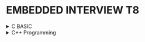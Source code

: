 # EMBEDDED INTERVIEW T8

<details> <summary> C BASIC </summary> 

## Lesson 1: C Basic

### 1. Datatype
- Khai báo kiểu dữ liệu rất quan trọng, không được thiếu, không được thừa 
- Các kiểu dữ liệu unsign: uint8_t, uint16_t, uint32_t, uint64_t

- VD kích thước của biến sau:
    uint8_t var; có 8-bit tuong duong 2^8=256: 0-> 255
    int8_t var; có 8-bit tuong duong 2^8=256/2 : -128 -> 127
    uint16_t var1; có 16-bit tuong duong 2^16 = 65536: tu 0-> 65535

### 2. TypeDef
- Một kiểu định nghĩa

Ví dụ sau định nghĩa lại kieuInt là kiểu int (Thay thế một tên khác nhưng bản chất vẫn là int)

```cpp  
typedef int kieuInt;

int main(int argc, char const *argv[])
{
    kieuInt bienA = 28;
    printf(" Test: %d\n", bienA);

    return 0;
}
```
### 3. Câu lệnh điều kiện
#### If Else

```cpp
    int i = 20;

    if (i>20){
        printf("i > 20\n");
    } else if(i==20){
        printf("i = 20\n");
    } else {
        printf("i < 20\n");
    }
```

#### Switch Case
- Cách hoạt động
    - Kiểm tra giá trị đầu tiên
    - Nếu case tương ứng với giá trị sẽ thực thi lệnh và break để thoát vòng lặp
    - 
```cpp
    int i = 0; 

    switch (i){
    case 1:
        printf("Case 1\n");
        break;
    case 2:
        printf("Case 2\n");
        break;
    case 2:
        printf("Case 2\n");
        break;
    default: 
        printf("Case ngoai le\n");
        break;
    }
```

- Trường hợp đặc biệt nếu i bằng 1 hoặc 2 đều print giá trị ở case 2
- break giúp thoát ra khỏi vòng lặp

```cpp
    int i = 0; 

    switch (i){
    case 1:
        
    case 2:
        printf("Case 2\n");
        break;
    case 2:
        printf("Case 2\n");
        break;
    default: 
        printf("Case ngoai le\n");
        break;
    }
```
### 4. Enum
- Cách thiết kế switch case với enum
- enum gán giá trị thằng sau lớn hơn giá trị trước 1 đơn vị
```cpp
typedef enum {
    THANG_MOT, // 0
    THANG_HAI, // 1
    THANG_BA,
    THANG_TU,
    THANG_NAM,
    THANG_SAU,
    THANG_BAY,
    THANG_TAM, // 7
    THANG_CHIN =20, // Neu gan gia tri khac thì thằng tiếp theo sẽ tăng 1 giá trị
    THANG_MUOI,  // 21
    THANG_MUOI_MOT, // 22
    THANG_MUOI_HAI
} typeThang; // Dinh nghia lai bang label thang

int main(int argc, char const *argv[])
// int main() 
{
    typeThang thang = THANG_MOT;
    
    switch (thang)
    {
        case THANG_MOT:
        case THANG_BA:
        case THANG_NAM:
        case THANG_BAY:
        case THANG_TAM:
        case THANG_MUOI:
        case THANG_MUOI_HAI:
            printf("Thang co 31 ngay\n");
            break;
        case THANG_TU:
        case THANG_SAU:
        case THANG_CHIN:
        case THANG_MUOI_MOT:
            printf("Thang co 30 Ngay\n");
            break;
        case THANG_HAI:
            printf("Thang co 28 Ngay\n");
            break;
        default: 
            printf("Case ngoai le\n");
            break;
    }
    return 0;
}
```

### 6. Loop
#### 6.1 For
Cú pháp
for ( < Khai báo giá trị ban đầu>, < điều kiện  (đúng thì chạy chương trình)>, <Toán tử, thực hiện cuối cùng> )

```cpp
    int main(int argc, char const *argv[])
{
    for (int  i = 0 ; i< 10;i++ ){
        printf("i = %d\n",i);
        
    }
    return 0;
}
```

- Cách viết khác
```cpp
int main(int argc, char const *argv[])
{
    int i = 0;
    for (; i< 10; ){
        printf("i = %d\n",i);
        i++;
    }
    return 0;
}
```
##### Continue
- Bỏ qua chương trình

```cpp
int main(int argc, char const *argv[])
{
    for (int  i = 0 ; i< 10;i++){
        if (i ==5){
            continue;
        }
        // Nếu i mà == 5 thì sẽ không in dòng lệnh sau, mà bỏ qua
        printf("i = %d\n",i);
    }
    return 0;
}
```
#### 6.2 While
| While |  Do - While  |
|:-----:|:--------:|
| Chương trình kiểm tra điều kiện trước rồi với chạy chương trình   | Chương trình chạy trước 1 lần rồi mới kiểu tra điều kiện| 

```cpp
int main(int argc, char const *argv[])
{
    int  i = 0;

    while (i<10)
    {
        printf("i = %d\n", i);
        i++;
    }
    return 0;
}
```
#### 6.3 Do - While
- Chương trình chạy trước một lần rồi mới kiểm tra điều kiện
```cpp
int main(int argc, char const *argv[])
{
    int  i = 0;
    do 
    {
        printf("i = %d\n", i);
        i++;
    } while (i==0)
    return 0;
}
```

## Lesson 2: Pointer
### 1. Pointer Giá trị 
```cpp
int a = 10; // Giá trị a có địa chỉ là 0x01

``` 
| Địa chỉ |  Giá trị  |
|:-----:|:--------:|
| 0x01| 10| 

```cpp
int *ptr = 0x01 ; // Địa chỉ là 0x01 có giá trị là kiểu dữ liệu int

&a = 0x01; // Lấy địa chỉ
```

```cpp
int main(int argc, char const *argv[])
{
    int a =10;

    int *ptr = &a; // 0x01 Dia chi 

    printf("Dia chi a: %p\n", &a);

    printf("Gia tri cua bien ptr: %p\n", ptr);

    return 0;
}
```

### 2. Pointer Hàm 
- Con trỏ trỏ đến một hàm
- Cú pháp:
void (*Tencontro)(<input của con trỏ>)

```cpp
void tong(int a, int b){
    printf("Tong: %d va %d = %d \n", a, b, a+b);
} 

void hieu(int a, int b){
    printf("Hieu: %d va %d = %d \n", a, b, a-b);
}

int tich(int a, int b){
    return a*b;
}

int main( int argc, char const *argv[]) {

    int (*ptrTich)(int, int) = &tich;

    printf("Tich: %d\n ", ptrTich(5,5));

    return 0;

}
```
#### Pointer Hàm với input là pointer
```cpp
void tong(int a, int b){
    printf("Tong: %d va %d = %d \n", a, b, a+b);
} 

void hieu(int a, int b){
    printf("Hieu: %d va %d = %d \n", a, b, a-b);
}

void tinhToan( int a, int b, void (*ptr)(int a, int b)){
    printf("Ham tinh toan\n");
    ptr(a,b);
}

int main(int argc, char const *argv)
{
    tinhToan(5,6, &tong);

    tinhToan(7,3, &hieu);
    
    return 0;

}
```
#### void pointer
    Lỗi cần tránh khi khai báo con trỏ
- Trong trường hợp sau sẽ bị lỗi khi khai báo con trỏ char mà trỏ đến vị trí int => Khắc phục bằng con trỏ void

```cpp
int main(int argc, char const *argv[])
{
    int a =10;

    char *ptr = &a; 
    return 0;
    // Chương trình báo lỗi
}

```
- Khắc phục sẽ sử dụng con trỏ void.
- Chú ý khai báo kiểu dữ liệu cho con trỏ void => Ép kiểu dữ liệu

```cpp
int main(int argc, char const *argv[])
{
    void *ptr;

    int a =10;
    char *ptr = &a; 


    double b = 10.2;

    char c = 'A';

    char *ptr = &a; 
    return 0;
}

```

## Lesson 3: Memory Allocation

![Ảnh Phân vùng nhớ](https://i0.wp.com/securitydiaries.com/wp-content/uploads/2018/11/memory-segmets.png?w=340&ssl=1)

#### Text :

- Quyền truy cập chỉ Read và nó chưa lệnh để thực thi nên tránh sửa đổi instruction. 

- Chứa khai báo hằng số trong chương trình (.rodata)

Khi chương trình napjp vào VXL (sử lưu vào bộ nhớ Flask - Tắt đi mở lại vẫn còn lưu lại), Khi sử dụng sẽ Copy chương trình vào phân vùng RAM để chạy ( Do tốc độ chạy trên Ram nhanh hơn tuy nhiên Ram không lưu lại khi tắt máy)

- Chỉ đọc không sử đổi được chương trình 

Ví dụ các biến `const int i = 10;` được lưu ở Phân vùng Text

#### Data:

– Quyền truy cập là read-write.

– Chứa biến toàn cục or biến static với giá trị khởi tạo khác không.

– Được giải phóng khi kết thúc chương trình.

Ví dụ: 
    - static toàn cục `static int b = 20;` 

    - static cục bộ

```cpp
void test(){
    static int b = 20;
}
```

#### Bss:

– Quyền truy cập là read-write.

– Chứa biến toàn cục or biến static với giá trị **khởi tạo bằng không** or **không khởi tạo**.

– Được giải phóng khi kết thúc chương trình.

Lưu ý:
- Giống phân vùng data nhưng không khởi tạo giá trị ban đầu.

- Cho dù sau này biến này có gán giá trị nhưng vẫn ở nguyên trong vùng nhớ này **không chuyển sang vùng data**

Ví dụ: `static int b;`

#### Stack:

– Quyền truy cập là read-write.

– Được sử dụng cấp phát cho biến local, input parameter của hàm,…

– Sẽ được giải phóng khi ra khỏi block code/hàm

```cpp
void tong(int a, int b){
    int c;
    c = a + b;
    printf("Tong a va b: %d\n", c);
    printf(" Dia chi a: %p\n", &a);
    printf(" Dia chi b: %p\n", &b);
    printf(" Dia chi c: %p\n", &c);
}

int main(int argc, char const *argv[])
{   
    tong(6,9);
    // int a = 6; // 0xc1
    // int b = 9; // 0xc5
    // int c;       //0ca3
    printf("-----");
    tong(2,10);

    return 0;

}

```
Sau khi sử dụng địa chỉ cho các biến ở tong(6,9), nó sẽ thu hồi vùng nhớ lại sau khi thực thi chương trình xong; khi mà thực hiện chương trình mới nó sử dụng lại các địa chỉ đó để thực thi chương trình tiếp theo; Do đó khi print các Địa chỉ giữa 2 chương trình khác nhau là như nhau

Output
    Tong a va b: 15
    Dia chi a: 00000000005ffe80
    Dia chi b: 00000000005ffe88
    Dia chi c: 00000000005ffe6c
    -----
    Tong a va b: 12
    Dia chi a: 00000000005ffe80
    Dia chi b: 00000000005ffe88
    Dia chi c: 00000000005ffe6c


#### Heap:
    – Quyền truy cập là read-write.

    – Được sử dụng để cấp phát bộ nhớ động như: Malloc, Calloc, …

    – Sẽ được giải phóng khi gọi hàm free,…

```cpp
#include <stdint.h>

int main(){
    
    uint32_t *ptr = array;

    for (int  i = 0; i<5; i++){
        
        printf("Dia chi: %p\n", ptr+i);

        printf("Gia tri: %d\n", *(ptr+i));

    }
    
    return 0;
}
```

```cpp
#include<stdio.h>
#include <stdint.h>
#include <stdlib.h>

int main(){
    
    uint32_t array[] = {1,7,8,2,9};  // Cái này khai báo và fix ô nhớ cứng

    // Ví dụ khai báo một cái mảng mà không biết trước được độ lớn thì cần sử dụng cấp phát động
    uint8_t *ptr = (uint8_t *)malloc(5); // malloc hàm trả về một địa chỉ ( không biết kiểu dữ liệu gì => Cần ép kiểu)       
    // uint8_t 1byte => malloc 5 ô nhớ là 5 byte

    // nếu Kiểu dữ liệu là uint16_t thì cần 10 ô nhớ

    for (int  i = 0; i<5; i++){
        
        ptr[i] = 2*i;

    }

    for (int  i = 0; i<5; i++){
        
        printf("i: %p\n", &ptr[i]);

    }
    // Code vẫn chạy tuy nhiên, ở các địa chỉ mà không khai báo, Ram vẫn hiểu là chưa gán giá trị và sau này có thể gán giá trị khác và ảnh hưởng tới chương trình
    // Tổng quát thì cần khai báo như sau:

    // uint16_t *ptr = (uint16_t *)malloc(5 * sizeof(uint16_t));

    // Cách thay đổi kích thước của vùng nhớ này
    // realloc(< Địa chỉ cần thay đổi>, <Size của vùng nhớ mới>);

    ptr = (uint16_t *)realloc(ptr, 7 * sizeof(uint16_t));

    return 0;
}
```


## Lesson 4: Variable

### Biến Static
```cpp
void count(){
    static int i= 0;    // Khởi tạo địa chỉ  0x01 có gí trị = 0
    // Biến static chỉ tạo 1 lần và sử dụng cho toàn chươ chương trình, cho dù có chạy lại chương trình cũng không chạy lại
    // Tạo duy nhất một lần và tồn tại sử dụng hết vòng đời chương trình

    int x =0;           // Khởi tạo tại địa chỉ 0xc1 có giá trị = 0 
    // chạy lại chương trình này sẽ lại khởi tạo địa chỉ mới với giá trị 0

    printf("i = %d, x = %d\n", i, x);
    x++;
    i++;
}
int main(int argc, char const *argv[])
{
    count(); 

    count();
    
    count();
}s

// Output
// i = 0, x = 0
// i = 1, x = 0
// i = 2, x = 0
```
### Biến Extern

VD: Muốn gọi biến a ở file test. sang file main.c, ta thực hiện ở file main.c như sau:
```cpp
extern a;
```


Tại Terminal gõ: gcc main.c test.c --> enter Gõ ./main

- Khi dùng extern không lấy được đc biến từ static vì biến này chỉ tồn tại trong file đó thôi
- Ứng dụng của static toàn cục cho thiết kế thư viện, user chỉ quan tâm input và output và không để người dùng can thiệp vào quá trình xử lý tính toán của chương trình

```cpp
void input 

```


## Lesson 5: Compiler

- Quá trình của một chương trình:
    * Source file: main.c (.c/.h/.cpp/.)
    * Preprocessor: Tiền xử lý -> Tạo ra file Preprocessed Source (main.i)
        
        cú pháp `gcc -E main.c -o main.i`
    * Compiler => Tạo ra file Assembly code (main.s)
        
        Cú pháp `gcc  main.i -o main.s`
    * Assembler => Object File main.o (chương trình này hỗ trợ mã Hex và BIN)
    * Linker => Tạo file cuối executable (với Window tạo .exe/ vi điều khiển thì tạo .hex hoặc .bin)

![Compiler Process](./Image/Compiler.png)


## Lesson 6: MACRO

### ifndef 
`#ifndef SIZE` Nếu có LABEL nào được định nghĩa chưa, Nếu nó định nghĩa rồi thì không sử dụng nội dung trong này
- Chỉ xảy ra ở quá trình tiền xử lý 
- Ứng dụng xây dựng thư viên để định nghĩa các Label và khi chạy lại không định nghĩa nữa

```cpp
// #define SIZE 20

#ifndef SIZE
// Nội dung trong này không sử dụng

int var = 20;

#endif

int main(int argc, char const *argv[])
{

    return 0;
}
```

<details><summary>Cách người ta quy chuẩn đặt tên </summary>
<p>

__STM8S_IT_H
Tên file_Interupt_Header

</p>
</details>

### Macro xây dựng thư viện
- Ứng dụng chương trình Macro vào build thư viện
- Quá trình này xảy ra ở Tiền xử lý chưa đi vào chương trình
Chương trình thư viện  "lib.c"
```cpp

#define STM32F103 0
#define ATMEGA 1
#define PIC16F887 2

// Các thanh ghi ở đây mang tính ví dụ (ALU, AIT)

#if MCU == STM32F103

void Blinkled(){
    DRC = !DRC;
    delay(1000);
}

#elif MCU == ATMEGA

void Blinkled(){
    ALU = !ALU;
    delay(1000);
}

#elif MCU == PIC16F887

void Blinkled(){
    AIT = !AIT;
    delay(1000);
}

#endif

```

Chương trình chính main.c, #include lib.c vào
```cpp
#include <stdio.h>
#define MCU PIC16F887 // THAY ĐỔI MACRO Ở ĐÂY CHƯƠNG TRÌNH SẼ BUILD THEO THƯ VIỆN IF ELSE
#include "lib.c"


int main(int argc, char const *argv[])
{
    while (1)
    {
        /* code */
        Blinkled();
    }
        
    return 0;
}
```


### Macro function

```cpp
#define SUM(a,b) a+b

int main(int argc, char const *argv[])
{
    printf("Tong a va b:  %d\n", SUM(5,6));

    printf("Tong a va b:  %d\n", SUM(1,7));

    printf("Tong a va b:  %d\n", SUM(8,2));

    return 0;

}
```
#### Multiline Macro

- Sử dụng macro multiline như một function
- Yêu cầu có dâu “\” cuối mỗi hàng; Ngoại trừ dòng cuối cùng để khai báo macro funtion
```cpp
#include<stdio.h>

#define CREATE_FUNC(name, cmd)  \
void name(){                    \
    printf("%s", (char*)#cmd);  \
}

// Thêm dấu "#" trước label để hiểu là chuỗi 

CREATE_FUNC(test, This is test 1\n);

CREATE_FUNC(test2, This is test 2\n);

int main(int argc, char const *argv[])
{
    test();

    test2();
    
    return 0;

}

```

Ví dụ khác
```cpp
#include<stdio.h>

#define CREATE_FUNC(name, cmd)  \
void name(){                    \
    printf("%s", (char*)#cmd);  \
}

CREATE_FUNC(test, This is test 1\n);

CREATE_FUNC(test2, This is test 2\n);

// Thêm dấu # để hiểu là chuỗi 

#define CREATE_VARIABLE(name)  \
int name__##var;                \
int name__##var2;               \
int name__##var3;               

// Thêm dấu ## để Nối 2 chuỗi với nhau

#define VAR(...) __VA_ARGS__

int main(int argc, char const *argv[])
{
    // test();

    // test2();
    
    // CREATE_VARIABLE(test);

    // VAR(int a, int b, int c;); // Hiển thị cái gì nhập vào 

    return 0;

}
```


`#define VAR(...) __VA_ARGS__`
- The __VA_ARGS__ refers back again to the variable arguments in the macro itself.



### Struct & Union
#### Struct
- Kiểu dữ liệu do người dùng tự định nghĩa
```cpp
typedef struct{
    int x;
    int y;
    int z;
} typeData;

int main(int argc, char const *argv[])
{
    // typeData Data = {1,2,3};
    
    typeData Data;
    
    Data.x = 30;

    Data.y = 50;

    Data.z = 2;

    printf("x = %d, y = %d, z = %d \n", Data.x, Data.y, Data.z);

    return 0;
}
```


```cpp
typedef struct{
    uint8_t var; // 8 bit = 1 byte
    uint32_t var2; // 32 bit = 4 byte
} typeData;

int main(int argc, char const *argv[])
{

    printf("size = %d byte\n", sizeof(typeData));   // Kết quả là 8 byte

    return 0;
}
```


```cpp

#include <stdio.h>
#include <stdint.h>

typedef struct{
    uint32_t var;    // 8 bit = 1 byte
    uint8_t var2;  // 32 bit = 4 byte
    uint8_t var3;   // 8 bit = 1 byte
} typeData;

// Tổng dung lượng là 8 byte

// Một lần quét dựa vào kiến trúc Vi xử lý
// Với riêng compiler Gcc, với mỗi lần quét lấy kích thước kiểu dữ liệu member lớn nhất làm size chung của những member khác
// Tính toán sử dụng thứ tự member hợp lý để tối ưu dung lượng

typedef struct{
    uint8_t var1[5];    //   4 byte + 1 byte
    uint16_t var2[2];  // 2 byte * 2
    uint32_t var3[2];   //  4 byte *2
} typeData2;            // Tổng dung lượng là 20 byte


// Struct địa chỉ độc lập 

int main(int argc, char const *argv[])
{
    
    printf("size = %ld byte\n", sizeof(typeData2));   // Kết quả là 8 byte

    typeData2 test;

    printf("Dia chi test     : %p\n", &test);       //00000000005ffe80

    printf("Dia chi test.var1: %p\n", &test.var1);  //00000000005ffe80

    printf("Dia chi test.var2.0: %p\n", &test.var2[0]);  //00000000005ffe86

    printf("Dia chi test.var2.1: %p\n", &test.var2[1]);  //00000000005ffe86

    printf("Dia chi test.var3: %p\n", &test.var3);  //00000000005ffe8c
    return 0;
}
```

#### Union

```cpp

#include <stdio.h>
#include <stdint.h>

typedef union{
    uint8_t var1[5];    
    uint8_t var2[3]; 
    uint8_t var3[2];   
} typeData;            


int main(int argc, char const *argv[])
{
    
    printf("size = %ld byte\n", sizeof(typeData));   

    typeData test;

    for ( int i = 0; i<5; i++){
        test.var1[i] = i; // 0 1 2 3 4
    }

    for ( int i = 0; i<3; i++){
        test.var2[i] = 3*i; // 0 3 6
    }

    for ( int i = 0; i<2; i++){
        test.var3[i] = 2*i; //  0 2 
    }

    for ( int i = 0; i < 5; i++){
        printf("%d\n", test.var1[i]);  
    }
    
    return 0;

}

```

## Lesson 8: BITMASK

### Thao tác Bit


</details>



<details> <summary> C++ Programming  </summary> 

## Class
- Ví dụ một class cơ bản
- Hàm trong C = Method
- Biến trong c = Property

### Khai báo class
* Cấu trúc cơ bản của một class như sau
```cpp
using namespace std;
class DoiTuong{
    public: // Phạm vu truy cập
        DoiTuong(){ // Đối tượng đầu tiên được gọi là Conductor không có thông số đầu vào
            DoiTuong::ten = ten;   // Có tham số đầu vào
            DoiTuong::tuoi = tuoi;
        }


        string ten;  // Property
        int tuoi;
        void nhapThongTin(string ten, int tuoi){
            DoiTuong::ten = ten;
            DoiTuong::tuoi = tuoi;
            }
        void hienThi(){ 
            cout<<"Ten: "<<DoiTuong::ten<<endl;
            cout<<"Tuoi: "<<DoiTuong::tuoi<<endl;
        }
};

int main(int argc, char const *argv[]){
    DoiTuong dt; // Object dt thuộc Class Doituong
    
    dt.nhapThongTin("Hoang", 21);
    dt.hienThi();
    return 0;
}
```
### Constructors
#### Constructors Có tham số đầu vào 
- Khai báo Constructors có tham số đầu vào

Khai báo 1 hàm tự động khởi chạy đầu tiên

```cpp
class DoiTuong{
    public:
        DoiTuong(string ten, int tuoi){ 
            DoiTuong::ten = ten;  
            DoiTuong::tuoi = tuoi;
        }
};

int main(int argc, char const *argv[]){
    DoiTuong dt(); 
    return 0;
}

```
#### Constructors Không có tham số đầu vào 
- Khai báo Constructors có tham số đầu vào

Khai báo 1 hàm tự động khởi chạy đầu tiên

```cpp
class DoiTuong{
    public:
        DoiTuong(){ 
            DoiTuong::ten = ten;  
            DoiTuong::tuoi = tuoi;
        }
};

int main(int argc, char const *argv[]){
    DoiTuong dt(); 
    return 0;
}

```
### Static
Static member (thành viên tĩnh) trong class C++ cũng tương tự như với static variable (biến tĩnh) trong function

* Đối với function, sau khi thực hiện xong khối lệnh và thoát thì static variable vẫn sẽ không mất đi
* Đối với class, static member sẽ là thuộc tính dùng chung cho tất cả các đối tượng của class đó, cho dù là không có đối tượng nào tồn tại. Tức là có thể khai báo nhiều object, mỗi object các thuộc tính của nó đều khác nhau nhưng riêng static thì chỉ có một và static member tồn tại trong suốt chương trình cho dù có hay không có object nào của nó hay nói ngắn gọn là dùng chung một biến static

- Khi khai báo một C

```cpp
using namespace std;

class sinhvien 
{
    public: // Khai báo các biến riêng của đối tượng đó thôi
        uint8_t ID;
        string NAME;
        uint8_t OLD;

        // sinhvien(uint8_t id, string name, uint8_t old); // Mặc định đã có

        void setNAME(string name){
            NAME = name;
        } 
};


int main(){

    sinhvien sv; // Tạo một cái đối tượng của class sinhvien; còn sv là một đối tượng

    sv.setNAME("tuan"); // Gán biến cho các đối tượng

    int key = 0;
    cout << sv.NAME;
    return 0;
}
```

Nhập và xuất trong C++
```cpp
int main(){
    cout << "Nhap key: ";

    cin >> key;
    cout << key;
}
```

Cách khai báo class khác


## Template

- Template có tính chất đa hình, Vd; viết 1 hàm sài kiểu Template
* Thay vì phải viết lặp lại như thế này:

```cpp
using namespace std;

int sum1 (int a, int b){
    return a + b;
}

double sum2 (double a, double b){
    return a + b;
}

int main(){

    cout << sum1(4,5) << endl;
    cout << sum2(3.5 , 2.2) << endl;
    
    return 0;
}
```

* Thì sẽ viết lại theo template như sau:
```cpp
template <typename datatype>
datatype sum(datatype a, datatype b){
    return a + b;
}

int main(){

    cout << sum(4,5) << endl;
    cout << sum(3.5 , 2.2) << endl;
    
    return 0;
}

```

```cpp
9
5.7

```
* Lưu ý:
- Khi khai báo bao nhiêu typename thì lúc thì cần khai báo đủ các datatype truyền vào hàm



`Namespace` là từ khóa trong C++ được sử dụng để định nghĩa một phạm vi nhằm mục đích phân biệt các hàm, lớp, biến, ... cùng tên trong các thư viện khác nhau.

Khi tạo `namespace` nếu muốn dùng chung tên biến của các member thì khi khai báo tên của `namespace` thì phải khai báo tên khác nhau

Nếu dùng chung tên của `namespace` thì tên của các member phải khác nhau (dù có chung file hay khác file), Do khai báo cùng tên `namespace` thì dùng chung bộ nhớ nên nếu tên các member cũng giống thì những member giống nhau sẽ cùng chung 1 địa thì sẽ dẫn đến xung đột vùng nhớ

```c
namespace conOngA{
    int A = 10;
}
namspace conOngB{
    int A = 20;
}
```

## 2.OOP
Có 4 đặc tính: Tính kế thừa, đa hình, trừa tượng và đóng gói

**2.1 Inheritance (Tính kế thừa )**
Trong lập trình hướng đối tượng có ý nghĩa, một class có thể kế thừa các thuộc tính của một class khác đã tồn tại trước đó. Khi một class con được tạo ra bởi việc kế thừa thuộc tính của class cha thì chúng ta sẽ gọi class con đó là subclass trong C++, và class cha chính là superclass trong C++


**2.2 Abstraction (Tính trừu tượng)**
Tính trừu tượng trong lập trình hướng đối tượng là một khả năng mà chương trình có thể bỏ qua sự phức tạp bằng cách tập trung vào cốt lõi của thông tin cần xử lý. Điều đó có nghĩa, bạn có thể xử lý một đối tượng bằng cách gọi tên một phương thức và thu về kết quả xử lý, mà không cần biết làm cách nào đối tượng đó được các thao tác trong class. Ví dụ đơn giản, bạn có thể nấu cơm bằng nồi cơm điện bằng cách rất đơn giản là ấn công tắc nấu, mà không cần biết là bên trong cái nồi cơm điện đó đã làm thế nào mà gạo có thể nấu thành cơm.

**2.3 Polymorphism (Tính đa hình)**
Tính đa hình trong lập trình hướng đối tượng là một khả năng mà một phương thức trong class có thể đưa ra các kết quả hoàn toàn khác nhau, tùy thuộc vào dữ liệu được xử lý.
 
Ví dụ đơn giản, cùng là một class quản lý dữ liệu là các con vật, thì hành động sủa hay kêu của chúng được định nghĩa trong class sẽ cho ra kết quả khác nhau, ví dụ nếu là con mèo thì kêu meo meo, còn con chó thì sủa gâu gâu chẳng hạn. 

```cpp
//Tính đa hình
using namespace std;

class Toanhoc{
    public:
        void tong(int a, int b){
            cout<<"tong a va b: "<<a+b<<endl;
        }
        void tong(int a, int b, int c){
            cout<<"tong a, b va c: "<<a+b+c<<endl;
        }
    
        int tong(int a, double b){
            return a+(int)b;//ép kiểu
        }
};
//C++ có thể tạo ra 2 hàm trùng tên chỉ cần khác input parameter
int main(int argc, char const *argv[])
{
    Toanhoc th;
    th.tong(8,3);

    th.tong(7, 3, 5);
    cout<<"Tong a va b: "<<th.tong(8, 12.5)<<endl;
    
    return 0;
}
```

**2.4 Encapsulation (Tính đóng gói)**
Tính đóng gói trong lập trình hướng đối tượng có ý nghĩa không cho phép người sử dụng các đối tượng thay đổi trạng thái nội tại của một đối tượng, mà chỉ có phương thức nội tại của đối tượng có thể thay đổi chính nó. Điều đó có nghĩa, dữ liệu và thông tin sẽ được đóng gói lại, giúp các tác động bên ngoài một đối tượng không thể làm thay đổi đối tượng đó, nên sẽ đảm bảo tính toàn vẹn của đối tượng, cũng như giúp dấu đi các dữ liệu thông tin cần được che giấu.




</details>
